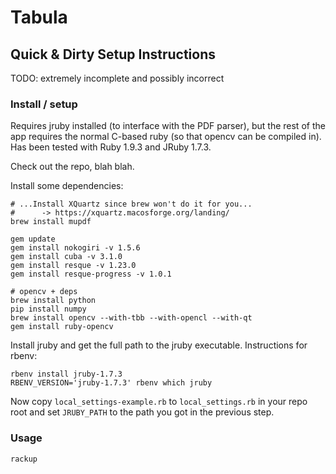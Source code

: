 # Tabula

## Quick & Dirty Setup Instructions

TODO: extremely incomplete and possibly incorrect

### Install / setup

Requires jruby installed (to interface with the PDF parser), but the
rest of the app requires the normal C-based ruby (so that opencv can
be compiled in). Has been tested with Ruby 1.9.3 and JRuby 1.7.3.

Check out the repo, blah blah.

Install some dependencies:

    # ...Install XQuartz since brew won't do it for you...
    #      -> https://xquartz.macosforge.org/landing/
    brew install mupdf

    gem update
    gem install nokogiri -v 1.5.6
    gem install cuba -v 3.1.0
    gem install resque -v 1.23.0
    gem install resque-progress -v 1.0.1

    # opencv + deps
    brew install python
    pip install numpy
    brew install opencv --with-tbb --with-opencl --with-qt
    gem install ruby-opencv

Install jruby and get the full path to the jruby executable.
Instructions for rbenv:

    rbenv install jruby-1.7.3
    RBENV_VERSION='jruby-1.7.3' rbenv which jruby

Now copy `local_settings-example.rb`  to `local_settings.rb` in your
repo root and set `JRUBY_PATH` to the path you got in the previous
step.


### Usage

    rackup
